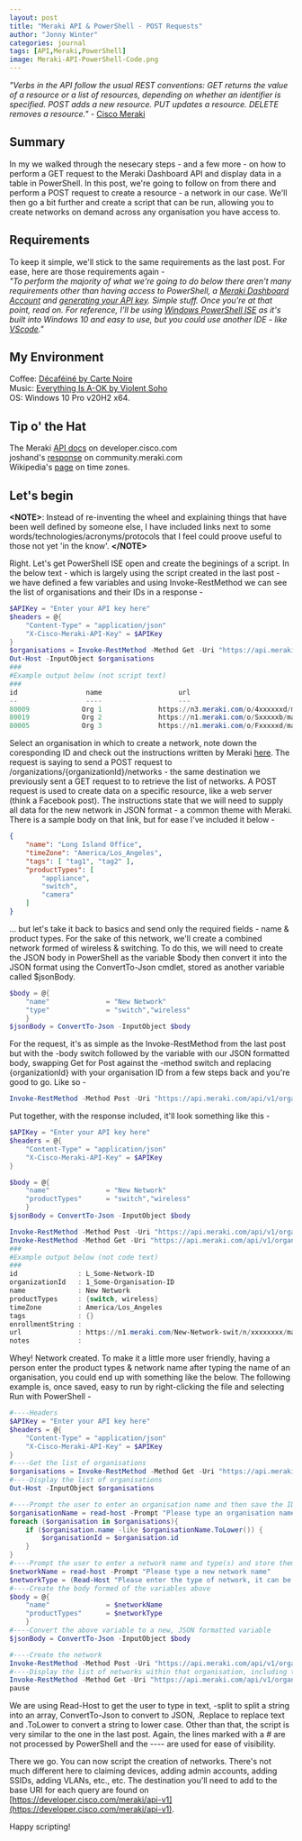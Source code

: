 ```yaml
---
layout: post
title: "Meraki API & PowerShell - POST Requests"
author: "Jonny Winter"
categories: journal
tags: [API,Meraki,PowerShell]
image: Meraki-API-PowerShell-Code.png
---
```


*"Verbs in the API follow the usual REST conventions: GET returns the value of a resource or a list of resources, depending on whether an identifier is specified. POST adds a new resource. PUT updates a resource. DELETE removes a resource."* - [Cisco Meraki](https://documentation.meraki.com/General_Administration/Other_Topics/The_Cisco_Meraki_Dashboard_API#API_Requests)

## Summary

In my  we walked through the nesecary steps - and a few more - on how to perform a GET request to the Meraki Dashboard API and display data in a table in PowerShell. In this post, we're going to follow on from there and perform a POST request to create a resource - a network in our case. We'll then go a bit further and create a script that can be run, allowing you to create networks on demand across any organisation you have access to.

## Requirements

To keep it simple, we'll stick to the same requirements as the last post. For ease, here are those requirements again - 
<br>
*"To perform the majority of what we're going to do below there aren't many requirements other than having access to PowerShell, a [Meraki Dashboard Account](https://documentation.meraki.com/Getting_Started) and [generating your API key](https://documentation.meraki.com/General_Administration/Other_Topics/The_Cisco_Meraki_Dashboard_API). Simple stuff. Once you're at that point, read on. For reference, I'll be using [Windows PowerShell ISE](https://docs.microsoft.com/en-us/powershell/scripting/windows-powershell/ise/introducing-the-windows-powershell-ise?view=powershell-5.1) as it's built into Windows 10 and easy to use, but you could use another IDE - like [VScode](https://code.visualstudio.com/)."*

## My Environment

Coffee: [Décaféiné by Carte Noire](https://www.cartenoire.co.uk/en/shop/instant/decafeine-100g.html)
<br>
Music: [Everything Is A-OK by Violent Soho](https://open.spotify.com/album/4IayAjHP3LfFZZ79jetguT?si=U3pCXCMWRuqXOn3vComiJg)
<br>
OS: Windows 10 Pro v20H2 x64.

## Tip o' the Hat

The Meraki [API docs](https://developer.cisco.com/meraki/api-v1/) on developer.cisco.com
<br>
joshand's [response](https://community.meraki.com/t5/Developers-APIs/Powershell-POST-Script-Help/m-p/61542) on community.meraki.com
<br>
Wikipedia's [page](https://en.wikipedia.org/wiki/List_of_tz_database_time_zones) on time zones.

## Let's begin

**&lt;NOTE>**: Instead of re-inventing the wheel and explaining things that have been well defined by someone else, I have included links next to some words/technologies/acronyms/protocols that I feel could proove useful to those not yet 'in the know'. **&lt;/NOTE>**

Right. Let's get PowerShell ISE open and create the beginings of a script. In the below text - which is largely using the script created in the last post - we have defined a few variables and using Invoke-RestMethod we can see the list of organisations and their IDs in a response -
```powershell
$APIKey = "Enter your API key here"
$headers = @{
    "Content-Type" = "application/json"
    "X-Cisco-Meraki-API-Key" = $APIKey
}
$organisations = Invoke-RestMethod -Method Get -Uri "https://api.meraki.com/api/v1/organizations" -Headers $Headers
Out-Host -InputObject $organisations
###
#Example output below (not script text)
###
id                 name                   url                                                            
--                 ----                   ---                                                            
80009             Org 1              https://n3.meraki.com/o/4xxxxxxd/manage/organization/overview  
80019             Org 2              https://n1.meraki.com/o/Sxxxxxb/manage/organization/overview  
80005             Org 3              https://n1.meraki.com/o/Fxxxxxd/manage/organization/overview  
```
Select an organisation in which to create a network, note down the coresponding ID and check out the instructions written by Meraki [here](https://developer.cisco.com/meraki/api-v1/#!create-organization-network). The request is saying to send a POST request to /organizations/{organizationId}/networks - the same destination we previously sent a GET request to to retrieve the list of networks. A POST request is used to create data on a specific resource, like a web server (think a Facebook post). The instructions state that we will need to supply all data for the new network in JSON format - a common theme with Meraki. There is a sample body on that link, but for ease I've included it below - 
```json
{
    "name": "Long Island Office",
    "timeZone": "America/Los_Angeles",
    "tags": [ "tag1", "tag2" ],
    "productTypes": [
        "appliance",
        "switch",
        "camera"
    ]
}
```
... but let's take it back to basics and send only the required fields - name & product types. For the sake of this network, we'll create a combined network formed of wireless & switching. To do this, we will need to create the JSON body in PowerShell as the variable $body then convert it into the JSON format using the ConvertTo-Json cmdlet, stored as another variable called $jsonBody.
```powershell
$body = @{
    "name"              = "New Network"
    "type"              = "switch","wireless"
    }
$jsonBody = ConvertTo-Json -InputObject $body
```
For the request, it's as simple as the Invoke-RestMethod from the last post but with the -body switch followed by the variable with our JSON formatted body, swapping Get for Post against the -method switch and replacing {organizationId} with your organisation ID from a few steps back and you're good to go. Like so - 
```powershell
Invoke-RestMethod -Method Post -Uri "https://api.meraki.com/api/v1/organizations/{organizationId}/networks" -Headers $Headers -Body $jsonBody
```
Put together, with the response included, it'll look something like this - 
```powershell
$APIKey = "Enter your API key here"
$headers = @{
    "Content-Type" = "application/json"
    "X-Cisco-Meraki-API-Key" = $APIKey
}

$body = @{
    "name"              = "New Network"
    "productTypes"      = "switch","wireless"
    }
$jsonBody = ConvertTo-Json -InputObject $body

Invoke-RestMethod -Method Post -Uri "https://api.meraki.com/api/v1/organizations/{organizationId}/networks" -Headers $Headers -Body $jsonBody
Invoke-RestMethod -Method Get -Uri "https://api.meraki.com/api/v1/organizations/{organizationId}/networks" -Headers $Headers
###
#Example output below (not code text)
###
id               : L_Some-Network-ID
organizationId   : 1_Some-Organisation-ID
name             : New Network
productTypes     : {switch, wireless}
timeZone         : America/Los_Angeles
tags             : {}
enrollmentString : 
url              : https://n1.meraki.com/New-Network-swit/n/xxxxxxxx/manage/usage/list
notes            :
```
Whey! Network created. To make it a little more user friendly, having a person enter the product types & network name after typing the name of an organisation, you could end up with something like the below. The following example is, once saved, easy to run by right-clicking the file and selecting Run with PowerShell - 
```powershell
#----Headers
$APIKey = "Enter your API key here"
$headers = @{
    "Content-Type" = "application/json"
    "X-Cisco-Meraki-API-Key" = $APIKey
}
#----Get the list of organisations
$organisations = Invoke-RestMethod -Method Get -Uri "https://api.meraki.com/api/v1/organizations" -Headers $Headers
#----Display the list of organisations
Out-Host -InputObject $organisations

#----Prompt the user to enter an organisation name and then save the ID of that organisation in a variable
$organisationName = read-host -Prompt "Please type an organisation name"
foreach ($organisation in $organisations){
    if ($organisation.name -like $organisationName.ToLower()) {
        $organisationId = $organisation.id
    }
}
#----Prompt the user to enter a network name and type(s) and store them as variables
$networkName = read-host -Prompt "Please type a new network name"
$networkType = (Read-Host "Please enter the type of network, it can be one or a combination (space separated) of the following - wireless | switch | appliance | systemsManager | camera | cellularGateway").ToLower().Replace("systemsmanager", "systemsManager").Replace("cellulargateway", "cellularGateway") -split " "
#----Create the body formed of the variables above
$body = @{
    "name"              = $networkName
    "productTypes"      = $networkType
    }
#----Convert the above variable to a new, JSON formatted variable
$jsonBody = ConvertTo-Json -InputObject $body

#----Create the network
Invoke-RestMethod -Method Post -Uri "https://api.meraki.com/api/v1/organizations/$($organisationId)/networks" -Headers $Headers -Body $jsonBody
#----Display the list of networks within that organisation, including the new one
Invoke-RestMethod -Method Get -Uri "https://api.meraki.com/api/v1/organizations/$($organisationId)/networks" -Headers $Headers
pause
```
We are using Read-Host to get the user to type in text, -split to split a string into an array, ConvertTo-Json to convert to JSON, .Replace to replace text and .ToLower to convert a string to lower case. Other than that, the script is very similar to the one in the last post. Again, the lines marked with a # are not processed by PowerShell and the ---- are used for ease of visibility. 

There we go. You can now script the creation of networks. There's not much different here to claiming devices, adding admin accounts, adding SSIDs, adding VLANs, etc., etc. The destination you'll need to add to the base URI for each query are found on [https://developer.cisco.com/meraki/api-v1](https://developer.cisco.com/meraki/api-v1). 

Happy scripting!
